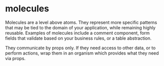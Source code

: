 # molecules

Molecules are a level above atoms. They represent more specific patterns that
may be tied to the domain of your application, while remaining highly reusable.
Examples of molecules include a comment component, form fields that validate
based on your business rules, or a table abstraction.

They communicate by props only. If they need access to other data, or
to perform actions, wrap them in an organism which provides what they need
via props.
